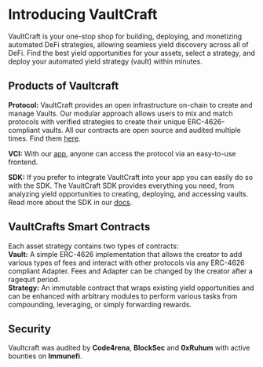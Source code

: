 # Introducing VaultCraft
VaultCraft is your one-stop shop for building, deploying, and monetizing automated DeFi strategies, allowing seamless yield discovery across all of DeFi. Find the best yield opportunities for your assets, select a strategy, and deploy your automated yield strategy (vault) within minutes.

## Products of Vaultcraft
**Protocol:**  VaultCraft provides an open infrastructure on-chain to create and manage Vaults. Our modular approach allows users to mix and match protocols with verified strategies to create their unique ERC-4626-compliant vaults. All our contracts are open source and audited multiple times. Find them [here](https://github.com/Popcorn-Limited/contracts).<br/>

**VCI:** With our [app](https://vaultcraft.io/), anyone can access the protocol via an easy-to-use frontend.<br/>

**SDK:** If you prefer to integrate VaultCraft into your app you can easily do so with the SDK. The VaultCraft SDK provides everything you need, from analyzing yield opportunities to creating, deploying, and accessing vaults. Read more about the SDK in our [docs](https://github.com/Popcorn-Limited/vaultcraft-sdk/blob/docs/docs/overview.md).

## VaultCrafts Smart Contracts
Each asset strategy contains two types of contracts: <br/>
**Vault:** A simple ERC-4626 implementation that allows the creator to add various types of fees and interact with other protocols via any ERC-4626 compliant Adapter. Fees and Adapter can be changed by the creator after a ragequit period.<br/>
**Strategy:** An immutable contract that wraps existing yield opportunities and can be enhanced with arbitrary modules to perform various tasks from compounding, leveraging, or simply forwarding rewards.

## Security
Vaultcraft was audited by **Code4rena**, **BlockSec** and **0xRuhum** with active bounties on **Immunefi**.